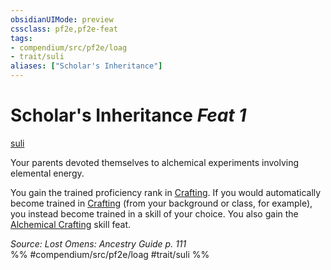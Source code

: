 ```yaml
---
obsidianUIMode: preview
cssclass: pf2e,pf2e-feat
tags:
- compendium/src/pf2e/loag
- trait/suli
aliases: ["Scholar's Inheritance"]
---
```

# Scholar's Inheritance  *Feat 1*  
[suli](suli-b2.md "Suli Ancestry & Heritage Trait")  


Your parents devoted themselves to alchemical experiments involving elemental energy.

You gain the trained proficiency rank in [Crafting](skills.md#Crafting). If you would automatically become trained in [Crafting](skills.md#Crafting) (from your background or class, for example), you instead become trained in a skill of your choice. You also gain the [Alchemical Crafting](alchemical-crafting.md) skill feat.

*Source: Lost Omens: Ancestry Guide p. 111*  
%% #compendium/src/pf2e/loag #trait/suli %%